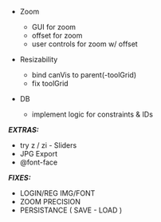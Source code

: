 * Zoom
    * GUI for zoom
    * offset for zoom
    * user controls for zoom w/ offset
    
* Resizability
    * bind canVis to parent(-toolGrid)
    * fix toolGrid
      
* DB
    * implement logic for constraints & IDs
    

***EXTRAS:***
* try z / zi - Sliders
* JPG Export
* @font-face
    
 ***FIXES:***
 * LOGIN/REG IMG/FONT
 * ZOOM PRECISION
 * PERSISTANCE ( SAVE - LOAD )
